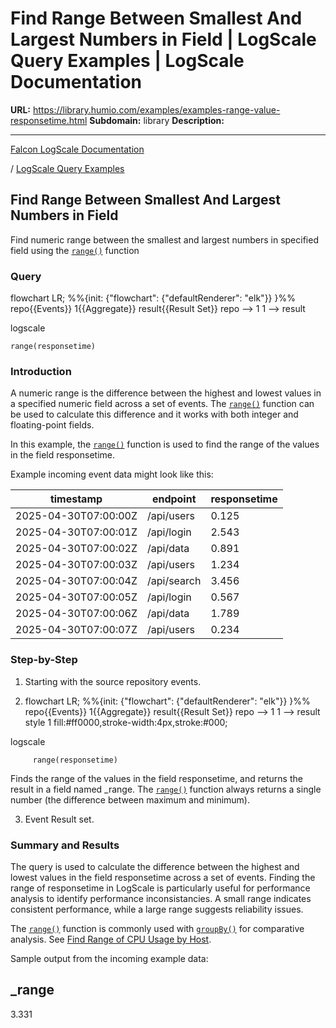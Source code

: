 # Find Range Between Smallest And Largest Numbers in Field | LogScale Query Examples | LogScale Documentation

**URL:** https://library.humio.com/examples/examples-range-value-responsetime.html
**Subdomain:** library
**Description:** 

---

[Falcon LogScale Documentation](https://library.humio.com)

/ [LogScale Query Examples](examples.html)

##  Find Range Between Smallest And Largest Numbers in Field

Find numeric range between the smallest and largest numbers in specified field using the [`range()`](https://library.humio.com/data-analysis/functions-range.html) function 

### Query

flowchart LR; %%{init: {"flowchart": {"defaultRenderer": "elk"}} }%% repo{{Events}} 1{{Aggregate}} result{{Result Set}} repo --> 1 1 --> result

logscale
    
    
    range(responsetime)

### Introduction

A numeric range is the difference between the highest and lowest values in a specified numeric field across a set of events. The [`range()`](https://library.humio.com/data-analysis/functions-range.html) function can be used to calculate this difference and it works with both integer and floating-point fields. 

In this example, the [`range()`](https://library.humio.com/data-analysis/functions-range.html) function is used to find the range of the values in the field responsetime. 

Example incoming event data might look like this: 

timestamp| endpoint| responsetime  
---|---|---  
2025-04-30T07:00:00Z| /api/users| 0.125  
2025-04-30T07:00:01Z| /api/login| 2.543  
2025-04-30T07:00:02Z| /api/data| 0.891  
2025-04-30T07:00:03Z| /api/users| 1.234  
2025-04-30T07:00:04Z| /api/search| 3.456  
2025-04-30T07:00:05Z| /api/login| 0.567  
2025-04-30T07:00:06Z| /api/data| 1.789  
2025-04-30T07:00:07Z| /api/users| 0.234  
  
### Step-by-Step

  1. Starting with the source repository events.

  2. flowchart LR; %%{init: {"flowchart": {"defaultRenderer": "elk"}} }%% repo{{Events}} 1{{Aggregate}} result{{Result Set}} repo --> 1 1 --> result style 1 fill:#ff0000,stroke-width:4px,stroke:#000;

logscale
         
         range(responsetime)

Finds the range of the values in the field responsetime, and returns the result in a field named _range. The [`range()`](https://library.humio.com/data-analysis/functions-range.html) function always returns a single number (the difference between maximum and minimum). 

  3. Event Result set.




### Summary and Results

The query is used to calculate the difference between the highest and lowest values in the field responsetime across a set of events. Finding the range of responsetime in LogScale is particularly useful for performance analysis to identify performance inconsistancies. A small range indicates consistent performance, while a large range suggests reliability issues. 

The [`range()`](https://library.humio.com/data-analysis/functions-range.html) function is commonly used with [`groupBy()`](https://library.humio.com/data-analysis/functions-groupby.html) for comparative analysis. See [ Find Range of CPU Usage by Host](examples-range-groupby-cpu.html "Find Range of CPU Usage by Host"). 

Sample output from the incoming example data: 

_range  
---  
3.331
